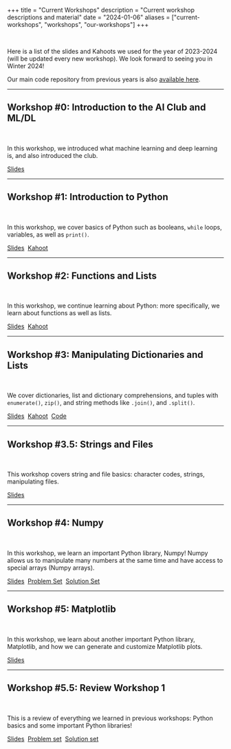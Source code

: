 +++
title = "Current Workshops"
description = "Current workshop descriptions and material"
date = "2024-01-06"
aliases = ["current-workshops", "workshops", "our-workshops"]
+++

<br>

Here is a list of the slides and Kahoots we used for the year of 2023-2024 (will be updated every new workshop). We look forward to seeing you in Winter 2024!

Our main code repository from previous years is also [available here](https://github.com/marianopolis-ai/workshop-code).

---

## Workshop #0: Introduction to the AI Club and ML/DL

<br>

In this workshop, we introduced what machine learning and deep learning is, and also introduced the club.

[Slides](https://docs.google.com/presentation/d/1kZEUW-oMo6uurtLIEeZ5t_CSfVv0_Nc9Ht9s1kfejes/pub?start=false&loop=false&delayms=3000)

---

## Workshop #1: Introduction to Python

<br>

In this workshop, we cover basics of Python such as booleans, `while` loops, variables, as well as `print()`.

[Slides](https://docs.google.com/presentation/d/1MNX3TRe8Rzh_st2cG6TyUjDhHmbPRdsMHE0lI2--2Ho/pub?start=false&loop=false&delayms=3000)
&nbsp;[Kahoot](https://create.kahoot.it/share/python-introduction/f113a069-2b17-4fba-8158-2461241f6ea5)

---

## Workshop #2: Functions and Lists

<br>

In this workshop, we continue learning about Python: more specifically, we learn about functions as well as lists.

[Slides](https://docs.google.com/presentation/d/1QVGR1s9O3rBgoNJ8uCYrX1818NZHO8ZBH3mKDcvxrZI/pub?start=false&loop=false&delayms=3000)
&nbsp;[Kahoot](https://create.kahoot.it/share/python-functions-and-lists/10e09688-609f-42fc-9fa2-1d56f1f553bd)

---

## Workshop #3: Manipulating Dictionaries and Lists

<br>

We cover dictionaries, list and dictionary comprehensions, and tuples with `enumerate()`, `zip()`, and string methods like `.join()`, and `.split()`.

[Slides](https://docs.google.com/presentation/d/1rfqu_Dw09ZJm3pn5zqhRVWJ2DHssq5XXREJT0O5kYVM/pub?start=false&loop=false&delayms=3000)
&nbsp;[Kahoot](https://create.kahoot.it/share/python-3-manipulating-lists-and-dictionaries/14e77a22-ca32-46af-83d5-c7823cf4b373)
&nbsp;[Code](https://github.com/marianopolis-ai/workshop-code/blob/master/3-lists-dictionaries-comprehension/main.ipynb)

---

## Workshop #3.5: Strings and Files

<br>

This workshop covers string and file basics: character codes, strings, manipulating files.

[Slides](https://docs.google.com/presentation/d/1gnF6-zQ6X_ED3XhfKA_rlcbomAJhIHEeSqOYqPfrJLM/pub?start=false&loop=false&delayms=3000)

---

## Workshop #4: Numpy

<br>

In this workshop, we learn an important Python library, Numpy! Numpy allows us to manipulate many numbers at the same time and have access to special arrays (Numpy arrays).

[Slides](https://docs.google.com/presentation/d/1wuC7wCAerBPxLYiQRHgRp6zLSTp1cbIUUsiASsj94Co/pub?start=false&loop=false&delayms=3000)
&nbsp;[Problem Set](https://colab.research.google.com/drive/1jPXZFsVVqrOMqN85cu2D0mk1aUZg-9Ts?usp=sharing)
&nbsp;[Solution Set](https://colab.research.google.com/drive/1KbSbt6GKdkiDpbVbVprmFBKohsH20g8t?usp=sharing)

---

## Workshop #5: Matplotlib

<br>

In this workshop, we learn about another important Python library, Matplotlib, and how we can generate and customize Matplotlib plots.

[Slides](https://docs.google.com/presentation/d/1jkPRUiXcry1UExDtmLrt6JVCmVcy9O6KB5NBIjO1mXE/pub?start=false&loop=false&delayms=3000)

---

## Workshop #5.5: Review Workshop 1

<br>

This is a review of everything we learned in previous workshops: Python basics and some important Python libraries!

[Slides](https://docs.google.com/presentation/d/1QETOIuXHtx2YUJXBGuVClhjnKoCCsB_mJs9dtq9KYpQ/pub?start=false&loop=false&delayms=3000)
&nbsp;[Problem set](https://colab.research.google.com/drive/1GWQT1ciq4VNblDmxJPyom11JyqZg9EvV?usp=sharing)
&nbsp;[Solution set](https://colab.research.google.com/drive/1bSJggUXE4x-r3jQ8wwcGUAd14xQVuMs_?usp=sharing)

<!-- ## Workshop #5: Keras and Deep Learning

[Slides](https://docs.google.com/presentation/d/e/2PACX-1vT4UOWZeaDvDZ_Ae0f4wLOSW-nHMPz9iJ857ybicUMJ_I8li-k3GrDezAM76JJsP7YGGYJ2kJfqnK1Z/pub?start=false&loop=false&delayms=3000)
&nbsp; [Problem Set](https://colab.research.google.com/drive/1HYQLJE82Qy6Lnr-jrV8Qs5CsmjXWf0gq?usp=sharing)
&nbsp; [Solution Set](https://colab.research.google.com/drive/1uYNUG9S1K_u-ZM2J8XpoDcEYfjQwYXtu?usp=sharing)

In this workshop, we learn about deep neural networks, gradient descent, Keras, Gradio, and more!

## Workshop #6: Convolutional Neural Networks and Transfer Learning

[Slides](https://docs.google.com/presentation/d/e/2PACX-1vROYq3B4iJpIuKaV-00_wAqxbidkoFM-KpN-NlJGGcVa9nWjer52jQ6KLl0cH71pwMN9uKdOfXK894e/pub?start=false&loop=false&delayms=3000)
&nbsp; [Problem Set](https://colab.research.google.com/drive/1V5wubjwTqTTQ-h9OUihJ-1Gds6yUgPXq?usp=sharing)
&nbsp; [Solution Set](https://colab.research.google.com/drive/1eQEINZRzJ7kM_YVTC8tUltTww8p85UOq?usp=sharing)

In this workshop, we learn about convolutional neural networks and transfer learning to greatly increase accuracy and save time! -->
